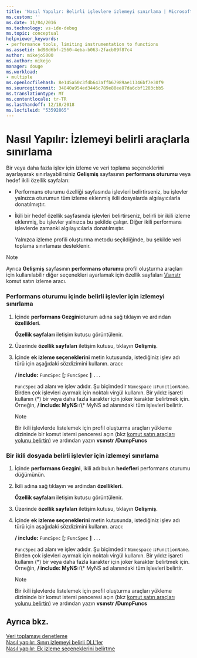 ```yaml
---
title: 'Nasıl Yapılır: Belirli işlevlere izlemeyi sınırlama | Microsoft Docs'
ms.custom: ''
ms.date: 11/04/2016
ms.technology: vs-ide-debug
ms.topic: conceptual
helpviewer_keywords:
- performance tools, limiting instrumentation to functions
ms.assetid: bd98d6bf-2560-4eba-b063-2facb09f87c4
author: mikejo5000
ms.author: mikejo
manager: douge
ms.workload:
- multiple
ms.openlocfilehash: 8e145a50c3fdb643affb67989ae11346bf7e30f9
ms.sourcegitcommit: 34840a954ed3446c789e80ee87da6cbf1203cbb5
ms.translationtype: MT
ms.contentlocale: tr-TR
ms.lasthandoff: 12/18/2018
ms.locfileid: "53592865"
---
```

# <a name="how-to-limit-instrumentation-to-specific-functions"></a>Nasıl Yapılır: İzlemeyi belirli araçlarla sınırlama
Bir veya daha fazla işlev için izleme ve veri toplama seçeneklerini ayarlayarak sınırlayabilirsiniz **Gelişmiş** sayfasının **performans oturumu** veya hedef ikili özellik sayfaları:  
  
- Performans oturumu özelliği sayfasında işlevleri belirtirseniz, bu işlevler yalnızca oturumun tüm izleme eklenmiş ikili dosyalarda algılayıcılarla donatılmıştır.  
  
- İkili bir hedef özellik sayfasında işlevleri belirtirseniz, belirli bir ikili izleme eklenmiş, bu işlevler yalnızca bu şekilde çalışır. Diğer ikili performans işlevlerde zamanki algılayıcılarla donatılmıştır.  
  
  Yalnızca izleme profili oluşturma metodu seçildiğinde, bu şekilde veri toplama sınırlaması desteklenir.  
  
> [!NOTE]
>  Ayrıca **Gelişmiş** sayfasının **performans oturumu** profil oluşturma araçları için kullanılabilir diğer seçenekleri ayarlamak için özellik sayfaları [Vsınstr](../profiling/vsinstr.md) komut satırı izleme aracı.  
  
### <a name="to-limit-instrumentation-to-specific-functions-in-a-performance-session"></a>Performans oturumu içinde belirli işlevler için izlemeyi sınırlama  
  
1. İçinde **performans Gezgini**oturum adına sağ tıklayın ve ardından **özellikleri**.  
  
    **Özellik sayfaları** iletişim kutusu görüntülenir.  
  
2. Üzerinde **özellik sayfaları** iletişim kutusu, tıklayın **Gelişmiş**.  
  
3. İçinde **ek izleme seçeneklerini** metin kutusunda, istediğiniz işlev adı türü için aşağıdaki sözdizimini kullanın. aracı:  
  
    **/ include:** `FuncSpec` **[;** `FuncSpec` **]** `...`  
  
    `FuncSpec` ad alanı ve işlev adıdır. Şu biçimdedir `Namespace` **::**`FunctionName`. Birden çok işlevleri ayırmak için noktalı virgül kullanın. Bir yıldız işareti kullanın (\*) bir veya daha fazla karakter için joker karakter belirtmek için. Örneğin, **/ include: MyNS::\\*** MyNS ad alanındaki tüm işlevleri belirtir.  
  
   > [!NOTE]
   >  Bir ikili işlevlerde listelemek için profil oluşturma araçları yükleme dizininde bir komut istemi penceresi açın (bkz [komut satırı araçları yolunu belirtin](../profiling/specifying-the-path-to-profiling-tools-command-line-tools.md)) ve ardından yazın **vsınstr /DumpFuncs**  
  
### <a name="to-limit-instrumentation-to-specific-functions-in-a-binary"></a>Bir ikili dosyada belirli işlevler için izlemeyi sınırlama  
  
1. İçinde **performans Gezgini**, ikili adı bulun **hedefleri** performans oturumu düğümünün.  
  
2. İkili adına sağ tıklayın ve ardından **özellikleri**.  
  
    **Özellik sayfaları** iletişim kutusu görüntülenir.  
  
3. Üzerinde **özellik sayfaları** iletişim kutusu, tıklayın **Gelişmiş**.  
  
4. İçinde **ek izleme seçeneklerini** metin kutusunda, istediğiniz işlev adı türü için aşağıdaki sözdizimini kullanın. aracı:  
  
    **/ include:** `FuncSpec` **[;** `FuncSpec` **]** `...`  
  
    `FuncSpec` ad alanı ve işlev adıdır. Şu biçimdedir `Namespace` **::**`FunctionName`. Birden çok işlevleri ayırmak için noktalı virgül kullanın. Bir yıldız işareti kullanın (\*) bir veya daha fazla karakter için joker karakter belirtmek için. Örneğin, **/ include: MyNS::\\*** MyNS ad alanındaki tüm işlevleri belirtir.  
  
   > [!NOTE]
   >  Bir ikili işlevlerde listelemek için profil oluşturma araçları yükleme dizininde bir komut istemi penceresi açın (bkz [komut satırı araçları yolunu belirtin](../profiling/specifying-the-path-to-profiling-tools-command-line-tools.md)) ve ardından yazın **vsınstr /DumpFuncs**  
  
## <a name="see-also"></a>Ayrıca bkz.  
 [Veri toplamayı denetleme](../profiling/controlling-data-collection.md)   
 [Nasıl yapılır: Sınırı izlemeyi belirli DLL'ler](../profiling/how-to-limit-instrumentation-to-specific-dlls.md)   
 [Nasıl yapılır: Ek izleme seçeneklerini belirtme](../profiling/how-to-specify-additional-instrumentation-options.md)
